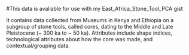 #This data is avaliable for use with my East_Africa_Stone_Tool_PCA gist

It contains data collected from Museums in Kenya and Ethiopia on a subgroup of stone tools, called cores, dating to the Middle and Late Pleistocene (~ 300 ka to ~ 50 ka). Attributes include shape indices,  technological attributes about how the core was made, and contextual/grouping data.
